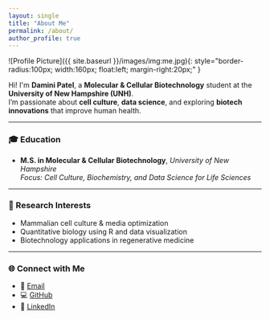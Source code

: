 ```yaml
---
layout: single
title: "About Me"
permalink: /about/
author_profile: true
---
```


![Profile Picture]({{ site.baseurl }}/images/img:me.jpg){: style="border-radius:100px; width:160px; float:left; margin-right:20px;" }

Hi! I'm **Damini Patel**, a **Molecular & Cellular Biotechnology** student at the **University of New Hampshire (UNH)**.  
I’m passionate about **cell culture**, **data science**, and exploring **biotech innovations** that improve human health.

---

### 🎓 Education
- **M.S. in Molecular & Cellular Biotechnology**, *University of New Hampshire*  
  *Focus: Cell Culture, Biochemistry, and Data Science for Life Sciences*

---

### 🧫 Research Interests
- Mammalian cell culture & media optimization  
- Quantitative biology using R and data visualization  
- Biotechnology applications in regenerative medicine  

---

### 🌐 Connect with Me
- 📧 [Email](mailto:Daminiben.Patel@unh.edu)  
- 💻 [GitHub](https://github.com/DaminiUNH)
- 💼 [LinkedIn](https://www.linkedin.com/in/damini-patel) 
